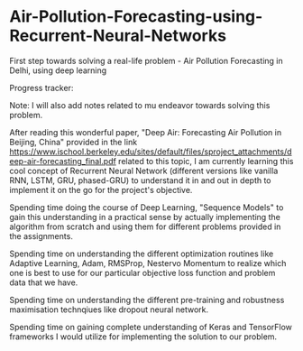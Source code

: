 # Air-Pollution-Forecasting-using-Recurrent-Neural-Networks
First step towards solving a real-life problem - Air Pollution Forecasting in Delhi, using deep learning


Progress tracker:

Note: I will also add notes related to mu endeavor towards solving this problem.

After reading this wonderful paper, "Deep Air: Forecasting Air Pollution in Beijing, China" provided in the link https://www.ischool.berkeley.edu/sites/default/files/sproject_attachments/deep-air-forecasting_final.pdf related to this topic, I am currently learning this cool concept of Recurrent Neural Network (different versions like vanilla RNN, LSTM, GRU, phased-GRU) to understand it in and out in depth to implement it on the go for the project's objective.

Spending time doing the course of Deep Learning, "Sequence Models" to gain this understanding in a practical sense by actually implementing the algorithm from scratch and using them for different problems provided in the assignments.

Spending time on understanding the different optimization routines like Adaptive Learning, Adam, RMSProp, Nestervo Momentum to realize which one is best to use for our particular objective loss function and problem data that we have.

Spending time on understanding the different pre-training and robustness maximisation technqiues like dropout neural network.

Spending time on gaining complete understanding of Keras and TensorFlow frameworks I would utilize for implementing the solution to our problem.
